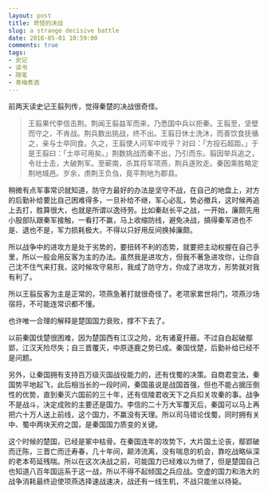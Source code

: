 ```yaml
---
layout: post
title: 奇怪的决战
slug: a strange decisive battle
date: 2016-05-01 10:59:00
comments: true
tags:
- 史记
- 读书
- 随笔
- 青梅煮酒
---
```


前两天读史记王翦列传，觉得秦楚的决战很奇怪。

>王翦果代李信击荆。荆闻王翦益军而来，乃悉国中兵以拒秦。王翦至，坚壁而守之，不肯战。荆兵数出挑战，终不出。王翦日休士洗沐，而善饮食抚循之，亲与士卒同食。久之，王翦使人问军中戏乎？对曰：「方投石超距。」于是王翦曰：「士卒可用矣。」荆数挑战而秦不出，乃引而东。翦因举兵追之，令壮士击，大破荆军。至蕲南，杀其将军项燕，荆兵遂败走。秦因乘胜略定荆地城邑。岁余，虏荆王负刍，竟平荆地为郡县。

稍微有点军事常识就知道，防守方最好的办法是坚守不战，在自己的地盘上，对方的后勤补给要比自己困难得多，一旦补给不继，军心必乱，势必撤兵，这时候再追上去打，胜算很大，也就是所谓以逸待劳。比如秦赵长平之战，一开始，廉颇先用小股部队跟秦军接触，一看打不赢，马上收缩防线，避免决战，搞得秦军进也不是、退也不是，军力损耗极大，不得以只好用反间换掉廉颇。

所以战争中的进攻方是处于劣势的，要扭转不利的态势，就要把主动权握在自己手里，所以一般会用反客为主的办法。虽然我是进攻方，但我不著急进攻你，让你自己沈不住气来打我，这时候攻守易形，我成了防守方，你成了进攻方，形势就对我有利了。

所以王翦反客为主是正常的，项燕急著打就很奇怪了。老项家累世将门，项燕沙场宿将，不可能连常识都不懂。

也许唯一合理的解释是楚国国力衰败，撑不下去了。

以前秦国伐楚很困难，因为楚国西有江汉之险，北有诸夏扞蔽。不过自白起破鄢郢，江汉天险尽失；自三晋覆灭，中原逐鹿之势已成。秦国伐楚，后勤补给已经不是问题。

另外，让秦国拥有支持百万级灭国战役能力的，还有伐蜀的决策。自商君变法，秦国势平地起飞，此后相当长的一段时间，秦国虽说是战国首强，但也不能占据压倒性的优势，直到秦灭六国前的三十年，还有信陵君收天下之兵扣关攻秦的事。战争不是战斗，决定成败的主要还是国力。李信的二十万大军覆灭后，秦国可以马上再把六十万人送上前线，这个国力，不赢没有天理。所以司马错论伐蜀，同时拥有关中、蜀中两块天府之国，是秦国国力质变的关键。

这个时候的楚国，已经是冢中枯骨。在秦国连年的攻势下，大片国土沦丧，鄢郢破而迁陈，三晋亡而迁寿春，几十年间，颠沛流离，没有喘息的机会，靠吃战略纵深的老本苟延残喘。所以在这次决战之前，可能国力已经难以为继了，但是楚国自己也知道八百年国运系于这一战，所以不得不起倾国之兵应战。空虚的国力和浩大的战争消耗最终迫使项燕选择速战速决，战还有一线生机，不战只能坐以待毙。

